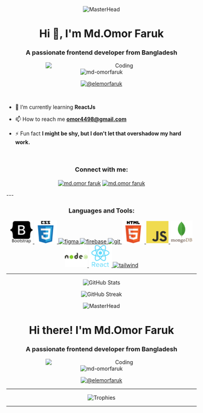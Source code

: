 <p align="center">
  <img src="https://media.geeksforgeeks.org/wp-content/cdn-uploads/20210310114057/web-development-image.png" alt="MasterHead">
</p>

<h1 align="center">Hi 👋, I'm Md.Omor Faruk</h1>
<h3 align="center">A passionate frontend developer from Bangladesh</h3>

<p align="center">
  <img align="right" alt="Coding" width="400" src="https://miro.medium.com/v2/resize:fit:1100/1*-ntL3Dsvc-dJ5cLGRtSuEw.gif">
</p>

<p align="center"> <img src="https://komarev.com/ghpvc/?username=md-omorfaruk&label=Profile%20views&color=0e75b6&style=flat" alt="md-omorfaruk" /> </p>

<p align="center"> <a href="https://twitter.com/@elemorfaruk" target="blank"><img src="https://img.shields.io/twitter/follow/@elemorfaruk?logo=twitter&style=for-the-badge" alt="@elemorfaruk" /></a> </p>

<p>&nbsp;</p>

- 🌱 I’m currently learning **ReactJs**

- 📫 How to reach me **omor4498@gmail.com**

- ⚡ Fun fact **I might be shy, but I don't let that overshadow my hard work.**

<p>&nbsp;</p>

<h3 align="center">Connect with me:</h3>
<p align="center">
  <a href="https://www.linkedin.com/in/mdomorfaruk01/" target="blank"><img align="center" src="https://raw.githubusercontent.com/rahuldkjain/github-profile-readme-generator/master/src/images/icons/Social/linked-in-alt.svg" alt="md.omor faruk" height="30" width="40" /></a>
  <a href="https://www.facebook.com/profile.php?id=100009080617588" target="blank"><img align="center" src="https://raw.githubusercontent.com/rahuldkjain/github-profile-readme-generator/master/src/images/icons/Social/facebook.svg" alt="md.omor faruk" height="30" width="40" /></a>
</p>
---

<h3 align="center">Languages and Tools:</h3>
<p align="center">
   <a href="https://getbootstrap.com" target="_blank" rel="noreferrer"> <img src="https://raw.githubusercontent.com/devicons/devicon/master/icons/bootstrap/bootstrap-plain-wordmark.svg" alt="bootstrap" width="60" height="60"/> </a>   <a href="https://www.w3schools.com/css/" target="_blank" rel="noreferrer"> <img src="https://raw.githubusercontent.com/devicons/devicon/master/icons/css3/css3-original-wordmark.svg" alt="css3" width="60" height="60"/> </a> <a href="https://www.figma.com/" target="_blank" rel="noreferrer"> <img src="https://www.vectorlogo.zone/logos/figma/figma-icon.svg" alt="figma" width="60" height="60"/> </a> <a href="https://firebase.google.com/" target="_blank" rel="noreferrer"> <img src="https://www.vectorlogo.zone/logos/firebase/firebase-icon.svg" alt="firebase" width="60" height="60"/> </a> <a href="https://git-scm.com/" target="_blank" rel="noreferrer"> <img src="https://www.vectorlogo.zone/logos/git-scm/git-scm-icon.svg" alt="git" width="60" height="60"/> </a> <a href="https://www.w3.org/html/" target="_blank" rel="noreferrer"> <img src="https://raw.githubusercontent.com/devicons/devicon/master/icons/html5/html5-original-wordmark.svg" alt="html5" width="60" height="60"/> </a> <a href="https://developer.mozilla.org/en-US/docs/Web/JavaScript" target="_blank" rel="noreferrer"> <img src="https://raw.githubusercontent.com/devicons/devicon/master/icons/javascript/javascript-original.svg" alt="javascript" width="60" height="60"/> </a> <a href="https://www.mongodb.com/" target="_blank" rel="noreferrer"> <img src="https://raw.githubusercontent.com/devicons/devicon/master/icons/mongodb/mongodb-original-wordmark.svg" alt="mongodb" width="60" height="60"/> </a>  <a href="https://nodejs.org" target="_blank" rel="noreferrer"> <img src="https://raw.githubusercontent.com/devicons/devicon/master/icons/nodejs/nodejs-original-wordmark.svg" alt="nodejs" width="60" height="60"/> </a>  <a href="https://reactjs.org/" target="_blank" rel="noreferrer"> <img src="https://raw.githubusercontent.com/devicons/devicon/master/icons/react/react-original-wordmark.svg" alt="react" width="60" height="60"/> </a> <a href="https://tailwindcss.com/" target="_blank" rel="noreferrer"> <img src="https://www.vectorlogo.zone/logos/tailwindcss/tailwindcss-icon.svg" alt="tailwind" width="60" height="60"/> </a> 
</p>

---
<p align="center">
  <img src="https://github-readme-stats.vercel.app/api?username=md-omorfaruk&show_icons=true&locale=en" alt="GitHub Stats" />
</p>

<p align="center">
  <img src="https://github-readme-streak-stats.herokuapp.com/?user=md-omorfaruk" alt="GitHub Streak" />
</p>




<p align="center">
  <img src="https://media.geeksforgeeks.org/wp-content/cdn-uploads/20210310114057/web-development-image.png" alt="MasterHead">
</p>

<h1 align="center">Hi there! I'm Md.Omor Faruk</h1>
<h3 align="center">A passionate frontend developer from Bangladesh</h3>

<p align="center">
  <img align="right" alt="Coding" width="400" src="https://miro.medium.com/v2/resize:fit:1100/1*-ntL3Dsvc-dJ5cLGRtSuEw.gif">
</p>

<p align="center">
  <img src="https://komarev.com/ghpvc/?username=md-omorfaruk&label=Profile%20views&color=0e75b6&style=flat" alt="md-omorfaruk" />
</p>

<p align="center">
  <a href="https://twitter.com/@elemorfaruk" target="blank">
    <img src="https://img.shields.io/twitter/follow/@elemorfaruk?logo=twitter&style=for-the-badge" alt="@elemorfaruk" />
  </a>
</p>

---

<p align="center">
  <img src="https://github-profile-trophy.vercel.app/?username=md-omorfaruk&theme=flat&column=7" alt="Trophies" />
</p>

---

